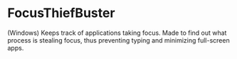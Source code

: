 # FocusThiefBuster
(Windows) Keeps track of applications taking focus. Made to find out what process is stealing focus, thus preventing typing and minimizing full-screen apps.
